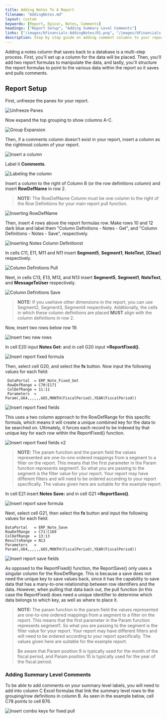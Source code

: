 ```yaml
---
title: Adding Notes To A Report
filename: "AddingNotes.md"
layout: custom
keywords: [Report, Epicor, Notes, Comments]
headings: ["Report Setup", "Adding Summary Level Comments"]
links: ["/images/bFinancials-AddingNotes/01.png", "/images/bFinancials-AddingNotes/02.png", "/images/bFinancials-AddingNotes/03.png", "/images/bFinancials-AddingNotes/04.png", "/images/bFinancials-AddingNotes/05.png", "/images/bFinancials-AddingNotes/06.png", "/images/bFinancials-AddingNotes/07.png", "/images/bFinancials-AddingNotes/08.png", "/images/bFinancials-AddingNotes/09.png", "/images/bFinancials-AddingNotes/10.png", "/images/bFinancials-AddingNotes/11.png", "/images/bFinancials-AddingNotes/11.1.png", "/images/bFinancials-AddingNotes/12.png", "/images/bFinancials-AddingNotes/13.png", "/images/bFinancials-AddingNotes/14.png"]
description: Step by step guide on adding comment columns to your report templates.
---
```


Adding a notes column that saves back to a database is a multi-step process. First, you'll set up a column for the data will be placed. Then, you'll add two report formulas to manipulate the data, and lastly, you'll structure the report formulas to point to the various data within the report so it saves and pulls comments.

## Report Setup
First, unfreeze the panes for your report.



![Unfreeze Panes](/images/bFinancials-AddingNotes/01.png)



Now expand the top grouping to show columns A-C.



![Group Expansion](/images/bFinancials-AddingNotes/02.png)



Then, if a comments column doesn't exist in your report, insert a column as the rightmost column of your report.



![Insert a column](/images/bFinancials-AddingNotes/03.png)



Label it **Comments**.



![Labeling the column](/images/bFinancials-AddingNotes/04.png)



Insert a column to the right of Column B (or the row definitions column) and insert **RowDefName** in row 2.

> **NOTE:** The RowDefName Column must be one column to the right of the Row Definitions for your main report pull function.



![Inserting RowDefName](/images/bFinancials-AddingNotes/05.png)



Then, insert 4 rows above the report formulas row. Make rows 10 and 12 dark blue and label them "Column Definitions - Notes - Get", and "Column Definitions - Notes - Save", respectively.



![Inserting Notes Column Definitionst](/images/bFinancials-AddingNotes/06.png)



In cells C11, E11, M11 and N11 insert **Segment5**, **Segment1**, **NoteText**, **[Clear]** respectively.



![Column Definitions Pull](/images/bFinancials-AddingNotes/07.png)



Next, in cells C13, E13, M13, and N13 insert **Segment5**, **Segment1**, **NoteText**, and **MessageToUser** respectively.



![Column Definitions Save](/images/bFinancials-AddingNotes/08.png)



> **NOTE:**
> If you usehave other dimensions in the report, you can use Segment2, Segment3, Segment4 respectively.
> Additionally, the cells in which these column definitions are placed **MUST** align with the column definitions in row 2.

Now, insert two rows below row 19.

![Insert two new rows](/images/bFinancials-AddingNotes/09.png)



In cell E20 input **Notes Get:** and in cell G20 input **=ReportFixed()**.



![Insert report fixed formula](/images/bFinancials-AddingNotes/10.png)



Then, select cell G20, and select the **fx** button. Now input the following values for each field:
    
     DataPortal  = ERP_Note_Fixed_Get
     RowDefRange = C70:E171
     ColDefRange = 11:11
     Parameters  = Param(,G64,,,,,,G65,MONTH(FiscalPeriod),YEAR(FiscalPeriod))



![Insert report fixed fields](/images/bFinancials-AddingNotes/11.png)



This uses a two column approach to the RowDefRange for this specific formula, which means it will create a unique combined key for the data to be searched on. Ultimately, it forces each record to be indexed by that unique key for each row within the ReportFixed() function.



![Insert report fixed fields v2](/images/bFinancials-AddingNotes/11.1.png)



> **NOTE:**
> The param function and the param field the values represented are one-to-one ordered mappings from a segment 
> to a filter on the report. This means that the first parameter in the Param function represents segment1. So 
> what you are passing to the segment is the filter value for your report. Your report may have different filters
> and will need to be ordered according to your report specifically. The values given here are suitable for the 
> example report. 


In cell E21 insert **Notes Save:** and in cell G21 **=ReportSave()**.

![Insert report save formula](/images/bFinancials-AddingNotes/12.png)



Next, select cell G21, then select the **fx** button and input the following values for each field:

    DataPortal   = ERP_Note_Save
    RowDefRange  = C71:C169
    ColDefRange  = 13:13
    ResultsRange = N13
    Parameters   = Param(,G64,,,,,,G65,MONTH(FiscalPeriod),YEAR(FiscalPeriod))

![Insert report save fields](/images/bFinancials-AddingNotes/13.png)



As opposed to the ReportFixed() function, the ReportSave() only uses a singular column for the RowDefRange. This is because a save does not need the unique key to save values back, since it has the capability to save data that has a many-to-one relationship between row identifiers and the data. However, when pulling that data back out, the pull function (in this case the ReportFixed) does need a unique identifier to determine which data belongs to which key, as well as where to place it.

> **NOTE:**
> The param function in the param field the values represented are one-to-one ordered mappings from a segment 
> to a filter on the report. This means that the first parameter in the Param function represents segment1. So 
> what you are passing to the segment is the filter value for your report. Your report may have different filters
> and will need to be ordered according to your report specifically. The values given here are suitable for the 
> example report. 
>
> Be aware that Param position 9 is typically used for the month of the fiscal period, and 
> Param position 10 is typically used for the year of the fiscal period.

### Adding Summary Level Comments

To be able to add comments on your summary level labels, you will need to add into column C Excel formulas that link the summary level rows to the grouping/row definitions in column B. As seen in the example below, cell C78 points to cell B76.



![Insert combo keys for fixed pull](/images/bFinancials-AddingNotes/14.png)
